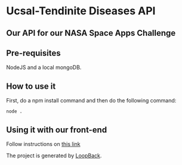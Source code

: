 # Ucsal-Tendinite Diseases API

## Our API for our NASA Space Apps Challenge

## Pre-requisites

NodeJS and a local mongoDB.

## How to use it

First, do a npm install command and then do the following command:

    node .

## Using it with our front-end

Follow instructions on [this link](https://github.com/HaroldBeyer/Ucsal-Tendinite-Front-End)

The project is generated by [LoopBack](http://loopback.io).
